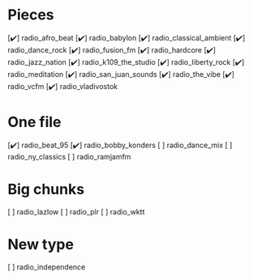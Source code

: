 
Pieces
======

[✔️] radio_afro_beat
[✔️] radio_babylon
[✔️] radio_classical_ambient
[✔️] radio_dance_rock
[✔️] radio_fusion_fm
[✔️] radio_hardcore
[✔️] radio_jazz_nation
[✔️] radio_k109_the_studio
[✔️] radio_liberty_rock
[✔️] radio_meditation
[✔️] radio_san_juan_sounds
[✔️] radio_the_vibe
[✔️] radio_vcfm
[✔️] radio_vladivostok

One file
========

[✔️] radio_beat_95
[✔️] radio_bobby_konders
[ ] radio_dance_mix
[ ] radio_ny_classics
[ ] radio_ramjamfm

Big chunks
==========

[ ] radio_lazlow
[ ] radio_plr
[ ] radio_wktt

New type
========

[ ] radio_independence
